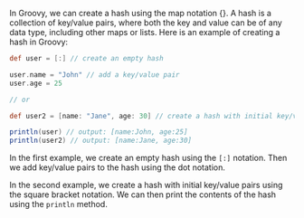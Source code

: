 In Groovy, we can create a hash using the map notation {}. A hash is a collection of key/value pairs, where both the key and value can be of any data type, including other maps or lists. Here is an example of creating a hash in Groovy:
```groovy
def user = [:] // create an empty hash

user.name = "John" // add a key/value pair
user.age = 25

// or

def user2 = [name: "Jane", age: 30] // create a hash with initial key/value pairs

println(user) // output: [name:John, age:25]
println(user2) // output: [name:Jane, age:30]
```

In the first example, we create an empty hash using the `[:]` notation. Then we add key/value pairs to the hash using the dot notation.

In the second example, we create a hash with initial key/value pairs using the square bracket notation. We can then print the contents of the hash using the `println` method.